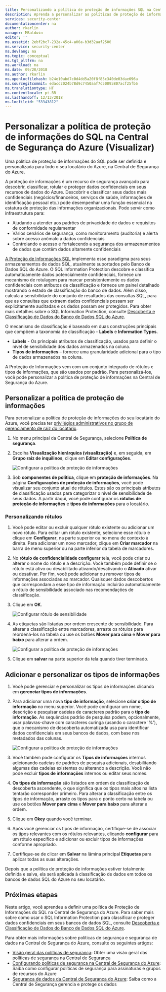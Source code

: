 ```yaml
---
title: Personalizando a política de proteção de informações SQL na Central de Segurança do Azure | Microsoft Docs
description: Aprenda a personalizar as políticas de proteção de informações na Central de Segurança do Azure.
services: security-center
documentationcenter: na
author: rkarlin
manager: MBaldwin
editor: ''
ms.assetid: 2ebf2bc7-232a-45c4-a06a-b3d32aaf2500
ms.service: security-center
ms.devlang: na
ms.topic: conceptual
ms.tgt_pltfrm: na
ms.workload: na
ms.date: 09/20/2018
ms.author: rkarlin
ms.openlocfilehash: b24e10abd7c0d4dd5a20f8f85c340de03dae696a
ms.sourcegitcommit: edacc2024b78d9c7450aaf7c50095807acf25fb6
ms.translationtype: HT
ms.contentlocale: pt-BR
ms.lasthandoff: 12/13/2018
ms.locfileid: "53343812"
---
```

# <a name="customize-the-sql-information-protection-policy-in-azure-security-center-preview"></a>Personalizar a política de proteção de informações do SQL na Central de Segurança do Azure (Visualizar)
 
Uma política de proteção de informações do SQL pode ser definida e personalizada para todo o seu locatário do Azure, na Central de Segurança do Azure.

A proteção de informações é um recurso de segurança avançado para descobrir, classificar, rotular e proteger dados confidenciais em seus recursos de dados do Azure. Descobrir e classificar seus dados mais confidenciais (negócios/financeiros, serviços de saúde, informações de identificação pessoal etc.) pode desempenhar uma função essencial na estatura de proteção das informações organizacionais. Pode servir como infraestrutura para:
- Ajudando a atender aos padrões de privacidade de dados e requisitos de conformidade regulamentar
- Vários cenários de segurança, como monitoramento (auditoria) e alerta sobre acesso anômalo a dados confidenciais
- Controlando o acesso e fortalecendo a segurança dos armazenamentos de dados que contêm dados altamente confidenciais
 
[A Proteção de Informações SQL](../sql-database/sql-database-data-discovery-and-classification.md) implementa esse paradigma para seus armazenamentos de dados SQL, atualmente suportados pelo Banco de Dados SQL do Azure. O SQL Information Protection descobre e classifica automaticamente dados potencialmente confidenciais, fornece um mecanismo de rotulagem para marcar persistentemente os dados confidenciais com atributos de classificação e fornece um painel detalhado mostrando o estado de classificação do banco de dados. Além disso, calcula a sensibilidade do conjunto de resultados das consultas SQL, para que as consultas que extraem dados confidenciais possam ser explicitamente auditadas e os dados possam ser protegidos. Para obter mais detalhes sobre o SQL Information Protection, consulte [Descoberta e Classificação de Dados do Banco de Dados SQL do Azure](../sql-database/sql-database-data-discovery-and-classification.md).
 
O mecanismo de classificação é baseado em duas construções principais que compõem a taxonomia de classificação - **Labels** e **Information Types**.
- **Labels** - Os principais atributos de classificação, usados para definir o nível de sensibilidade dos dados armazenados na coluna. 
- **Tipos de informações** – fornece uma granularidade adicional para o tipo de dados armazenados na coluna.
 
A Proteção de Informações vem com um conjunto integrado de rótulos e tipos de informações, que são usados por padrão. Para personalizá-los, você pode personalizar a política de proteção de informações na Central de Segurança do Azure.
 
## <a name="customize-the-information-protection-policy"></a>Personalizar a política de proteção de informações
Para personalizar a política de proteção de informações do seu locatário do Azure, você precisa ter [privilégios administrativos no grupo de gerenciamento de raiz do locatário](security-center-management-groups.md). 
 
1. No menu principal da Central de Segurança, selecione **Política de segurança**.
2. Escolha **Visualização hierárquica (visualização)** e, em seguida, em **Grupo raiz de inquilinos**, clique em **Editar configurações**.
 
   ![Configurar a política de proteção de informações](./media/security-center-info-protection-policy/security-policy.png) 
 
3. Sob **componentes de política**, clique em **proteção de informações**. Na página **Configurações de proteção de informações**, você pode visualizar seu conjunto atual de rótulos. Estes são os principais atributos de classificação usados para categorizar o nível de sensibilidade de seus dados. A partir daqui, você pode configurar os **rótulos de proteção de informações** e **tipos de informações** para o locatário. 
 
### <a name="customizing-labels"></a>Personalizando rótulos
 
1. Você pode editar ou excluir qualquer rótulo existente ou adicionar um novo rótulo. Para editar um rótulo existente, selecione esse rótulo e clique em **Configurar**, na parte superior ou no menu de contexto à direita. Para adicionar um novo marcador, clique em **Criar marcador** na barra de menu superior ou na parte inferior da tabela de marcadores.
2. No **rótulo de confidencialidade configurar** tela, você pode criar ou alterar o nome do rótulo e a descrição. Você também pode definir se o rótulo está ativo ou desabilitado ativando/desativando o **Ativado** ativar ou desativar. Por fim, você pode adicionar ou remover tipos de informações associadas ao marcador. Quaisquer dados descobertos que correspondam a esse tipo de informação incluirão automaticamente o rótulo de sensibilidade associado nas recomendações de classificação.
3. Clique em **OK**.
 
   ![Configurar rótulo de sensibilidade](./media/security-center-info-protection-policy/config-sensitivity-label.png)
 
4. As etiquetas são listadas por ordem crescente de sensibilidade. Para alterar a classificação entre marcadores, arraste os rótulos para reordená-los na tabela ou use os botões **Mover para cima** e **Mover para baixo** para alterar a ordem. 
 
    ![Configurar a política de proteção de informações](./media/security-center-info-protection-policy/move-up.png)
 
5. Clique em **salvar** na parte superior da tela quando tiver terminado.
 
 
## <a name="adding-and-customizing-information-types"></a>Adicionar e personalizar os tipos de informações
 
1. Você pode gerenciar e personalizar os tipos de informações clicando em **gerenciar tipos de informações**.
2. Para adicionar uma nova **tipo de informação**, selecione **criar o tipo de informação** no menu superior. Você pode configurar um nome, descrição e pesquisar cadeias de caracteres padrão para o **tipo de informação**. As sequências padrão de pesquisa podem, opcionalmente, usar palavras-chave com caracteres curinga (usando o caractere '%'), que o mecanismo de descoberta automatizada usa para identificar dados confidenciais em seus bancos de dados, com base nos metadados das colunas.
 
    ![Configurar a política de proteção de informações](./media/security-center-info-protection-policy/info-types.png)
 
3. Você também pode configurar os **Tipos de informações** internos adicionando cadeias de padrões de pesquisa adicionais, desabilitando algumas das cadeias existentes ou alterando a descrição. Você não pode excluir **tipos de informações** internos ou editar seus nomes. 
4. **Os tipos de informação** são listados em ordem de classificação de descoberta ascendente, o que significa que os tipos mais altos na lista tentarão corresponder primeiro. Para alterar a classificação entre os tipos de informação, arraste os tipos para o ponto certo na tabela ou use os botões **Mover para cima** e **Mover para baixo** para alterar a ordem. 
5. Clique em **Okey** quando você terminar.
6. Após você gerenciar os tipos de informação, certifique-se de associar os tipos relevantes com os rótulos relevantes, clicando **configurar** para um rótulo específico e adicionar ou excluir tipos de informações conforme apropriado.
7. Certifique-se de clicar em **Salvar** na lâmina principal **Etiquetas** para aplicar todas as suas alterações.
 
Depois que a política de proteção de informações estiver totalmente definida e salva, ela será aplicada à classificação de dados em todos os bancos de dados SQL do Azure no seu locatário.
 
 
## <a name="next-steps"></a>Próximas etapas
 
Neste artigo, você aprendeu a definir uma política de Proteção de Informações do SQL na Central de Segurança do Azure. Para saber mais sobre como usar o SQL Information Protection para classificar e proteger dados confidenciais em seus bancos de dados SQL, consulte [Descoberta e Classificação de Dados do Banco de Dados SQL do Azure](../sql-database/sql-database-data-discovery-and-classification.md). 

Para obter mais informações sobre políticas de segurança e segurança de dados na Central de Segurança do Azure, consulte os seguintes artigos:
 
- [Visão geral das políticas de segurança](security-center-policies-overview.md): Obter uma visão geral das políticas de segurança na Central de Segurança
- [Configurando políticas de segurança na Central de Segurança do Azure](tutorial-security-policy.md): Saiba como configurar políticas de segurança para assinaturas e grupos de recursos do Azure
- [Segurança de dados da Central de Segurança do Azure](security-center-data-security.md): Saiba como a Central de Segurança gerencia e protege os dados


